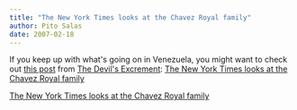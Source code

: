 ```yaml
---
title: "The New York Times looks at the Chavez Royal family"
author: Pito Salas
date: 2007-02-18
---
```




If you keep up with what's going on in Venezuela, you might want to check out
[this post](<http://blogs.salon.com/0001330/2007/02/18.html#a3349>) from [The
Devil's Excrement](<http://blogs.salon.com/0001330/>): [The New York Times
looks at the Chavez Royal
family](<http://blogs.salon.com/0001330/2007/02/18.html#a3349>)


[The New York Times looks at the Chavez Royal family](None)
